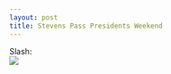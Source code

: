 ```yaml
--- 
layout: post
title: Stevens Pass Presidents Weekend
---
```

<p>Slash:<br>
<a href="http://gallery.andrewloe.com/Snowboarding/2012-02-19/21563440_mW7FMj"><img src="http://gallery.andrewloe.com/Snowboarding/2012-02-19/i-zSjxw2d/0/L/P1010780-L.jpg"></a></p>

